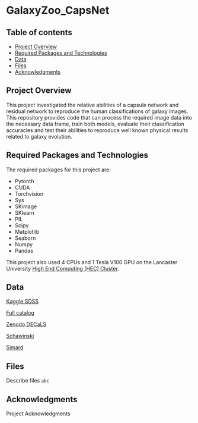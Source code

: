 # GalaxyZoo_CapsNet

## Table of contents
* [Project Overview](#general-info)
* [Required Packages and Technologies](#technologies)
* [Data](#setup)
* [Files](#files)
* [Acknowledgments](#acknowledgments)

## Project Overview
This project investigated the relative abilities of a capsule network and residual network to reproduce the human classifications of galaxy images. This repository provides code that can process the required image data into the necessary data frame, train both models, evaluate their classification accuracies and test their abilities to reproduce well known physical results related to galaxy evolution.
	
## Required Packages and Technologies
The required packages for this project are:
* Pytorch
* CUDA
* Torchvision
* Sys
* SKimage
* SKlearn
* PIL
* Scipy
* Matplotlib
* Seaborn
* Numpy
* Pandas

This project also used 4 CPUs and 1 Tesla V100 GPU on the Lancaster University [High End Computing (HEC) Cluster](https://answers.lancaster.ac.uk/display/ISS/High+End+Computing+%28HEC%29+help).
	
## Data
[Kaggle SDSS](https://www.kaggle.com/competitions/galaxy-zoo-the-galaxy-challenge/data)

[Full catalog](https://data.galaxyzoo.org/)

[Zenodo DECaLS](https://zenodo.org/record/4196267#.YqiMJqHMLIU)

[Schawinski](https://cdsarc.cds.unistra.fr/viz-bin/cat/J/ApJ/711/284#/browse)

[Simard](https://cdsarc.cds.unistra.fr/viz-bin/cat/J/ApJS/196/11#/browse)



## Files
Describe files
```abc```

## Acknowledgments
Project Acknowledgments
